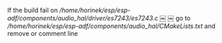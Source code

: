 If the build fail on */home/horinek/esp/esp-adf/components/audio_hal/driver/es7243/es7243.c*		￼
￼     go to */home/horinek/esp/esp-adf/components/audio_hal/CMakeLists.txt* and remove or comment line

